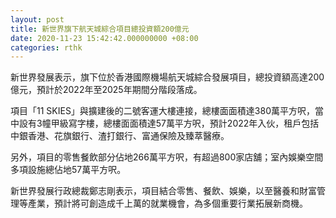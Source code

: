 ```yaml
---
layout: post
title: 新世界旗下航天城綜合項目總投資額200億元
date: 2020-11-23 15:42:42.000000000 +08:00
categories: rthk
---
```


新世界發展表示，旗下位於香港國際機場航天城綜合發展項目，總投資額高達200億元，預計於2022年至2025年期間分階段落成。

項目「11 SKIES」與擴建後的二號客運大樓連接，總樓面面積達380萬平方呎，當中設有3幢甲級寫字樓，總樓面面積達57萬平方呎，預計2022年入伙，租戶包括中銀香港、花旗銀行、渣打銀行、富通保險及臻萃醫療。

另外，項目的零售餐飲部分佔地266萬平方呎，有超過800家店舖；室內娛樂空間多項設施總佔地57萬平方呎。

新世界發展行政總裁鄭志剛表示，項目結合零售、餐飲、娛樂，以至醫養和財富管理等產業，預計將可創造成千上萬的就業機會，為多個重要行業拓展新商機。
